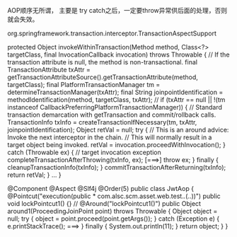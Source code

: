 
AOP顺序无所谓， 主要是
try  catch之后，一定要throw异常供后面的处理，否则就会失效。



org.springframework.transaction.interceptor.TransactionAspectSupport

protected Object invokeWithinTransaction(Method method, Class<?> targetClass, final InvocationCallback invocation)
			throws Throwable {
		// If the transaction attribute is null, the method is non-transactional.
		final TransactionAttribute txAttr = getTransactionAttributeSource().getTransactionAttribute(method, targetClass);
		final PlatformTransactionManager tm = determineTransactionManager(txAttr);
		final String joinpointIdentification = methodIdentification(method, targetClass, txAttr);
//
		if (txAttr == null || !(tm instanceof CallbackPreferringPlatformTransactionManager)) {
			// Standard transaction demarcation with getTransaction and commit/rollback calls.
			TransactionInfo txInfo = createTransactionIfNecessary(tm, txAttr, joinpointIdentification);
			Object retVal = null;
			try {
				// This is an around advice: Invoke the next interceptor in the chain.
				// This will normally result in a target object being invoked.
				retVal = invocation.proceedWithInvocation();
			}
			catch (Throwable ex) {
				// target invocation exception
				completeTransactionAfterThrowing(txInfo, ex);
[===>]			throw ex;
			}
			finally {
				cleanupTransactionInfo(txInfo);
			}
			commitTransactionAfterReturning(txInfo);
			return retVal;
		}
		...
}

@Component
@Aspect
@Slf4j
@Order(5)
public class JwtAop {
    @Pointcut("execution(public * com.alsc.scm.asset.web.test.*.*(..))")
    public void lockPointcut1() {}
    //
    @Around("lockPointcut1()")
    public Object around1(ProceedingJoinPoint point) throws Throwable {
        Object object = null;
        try {
            object = point.proceed(point.getArgs());
        } catch (Exception e) {
            e.printStackTrace();
            ===> 
        } finally {
            System.out.println(11);
        }
        return object;
    }
}